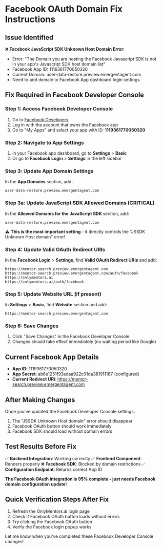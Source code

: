 # Facebook OAuth Domain Fix Instructions

## Issue Identified
❌ **Facebook JavaScript SDK Unknown Host Domain Error**: 
- Error: "The Domain you are hosting the Facebook Javascript SDK is not in your app's Javascript SDK host domain list"
- Facebook App ID: 1119361770050320
- Current Domain: user-data-restore.preview.emergentagent.com
- Need to add domain to Facebook App dashboard login settings

## Fix Required in Facebook Developer Console

### Step 1: Access Facebook Developer Console
1. Go to [Facebook Developers](https://developers.facebook.com/)
2. Log in with the account that owns the Facebook app
3. Go to "My Apps" and select your app with ID: **1119361770050320**

### Step 2: Navigate to App Settings
1. In your Facebook app dashboard, go to **Settings** > **Basic**
2. Or go to **Facebook Login** > **Settings** in the left sidebar

### Step 3: Update App Domain Settings
In the **App Domains** section, add:
```
user-data-restore.preview.emergentagent.com
```

### Step 3a: Update JavaScript SDK Allowed Domains (CRITICAL)
In the **Allowed Domains for the JavaScript SDK** section, add:
```
user-data-restore.preview.emergentagent.com
```
⚠️ **This is the most important setting** - it directly controls the "JSSDK Unknown Host domain" error!

### Step 4: Update Valid OAuth Redirect URIs
In the **Facebook Login** > **Settings**, find **Valid OAuth Redirect URIs** and add:
```
https://mentor-search.preview.emergentagent.com
https://mentor-search.preview.emergentagent.com/auth/facebook
https://onlymentors.ai
https://onlymentors.ai/auth/facebook
```

### Step 5: Update Website URL (if present)
In **Settings** > **Basic**, find **Website** section and add:
```
https://mentor-search.preview.emergentagent.com
```

### Step 6: Save Changes
1. Click "Save Changes" in the Facebook Developer Console
2. Changes should take effect immediately (no waiting period like Google)

## Current Facebook App Details
- **App ID**: 1119361770050320
- **App Secret**: ab6e1251f93adaa922c01da381911187 (configured)
- **Current Redirect URI**: https://mentor-search.preview.emergentagent.com

## After Making Changes
Once you've updated the Facebook Developer Console settings:
1. The "JSSDK Unknown Host domain" error should disappear
2. Facebook OAuth button should work immediately
3. Facebook SDK should load without domain errors

## Test Results Before Fix
✅ **Backend Integration**: Working correctly
✅ **Frontend Component**: Renders properly
❌ **Facebook SDK**: Blocked by domain restrictions
✅ **Configuration Endpoint**: Returns correct App ID

**The Facebook OAuth integration is 95% complete - just needs Facebook domain configuration update!**

## Quick Verification Steps After Fix
1. Refresh the OnlyMentors.ai login page
2. Check if Facebook OAuth button loads without errors
3. Try clicking the Facebook OAuth button
4. Verify the Facebook login popup works

Let me know when you've completed these Facebook Developer Console changes!